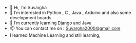 - 👋 Hi, I’m Suvargha
- 👀 I’m interested in Python , C , Java , Arduino and also some development boards 
- 🌱 I’m currently learning Django and Java
- 📫 You can contact me on : Suvargha2000@gmail.com
- I learned Machine Learning and still learning,

<!---
Suvargha-2000/Suvargha-2000 is a ✨ special ✨ repository because its `README.md` (this file) appears on your GitHub profile.
You can click the Preview link to take a look at your changes.
--->
